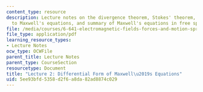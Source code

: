```yaml
---
content_type: resource
description: Lecture notes on the divergence theorem, Stokes' theorem, applications
  to Maxwell's equations, and summary of Maxwell's equations in free space.
file: /media/courses/6-641-electromagnetic-fields-forces-and-motion-spring-2005/5ee93bfd5358d2f6a8da82ad8874c029_lecture2.pdf
file_type: application/pdf
learning_resource_types:
- Lecture Notes
ocw_type: OCWFile
parent_title: Lecture Notes
parent_type: CourseSection
resourcetype: Document
title: "Lecture 2: Differential Form of Maxwell\u2019s Equations"
uid: 5ee93bfd-5358-d2f6-a8da-82ad8874c029
---
```

